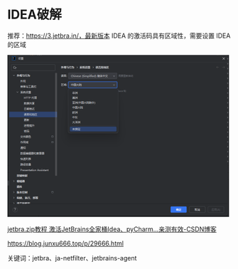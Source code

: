 # IDEA破解

推荐：https://3.jetbra.in/，最新版本 IDEA 的激活码具有区域性，需要设置 IDEA 的区域

<img src="https://raw.githubusercontent.com/GIT-GAZZ/typora-cloud-image/master/image/image-20241015093921224-8fb79b76666f454b6f44e5c8c25fac18.png" style="zoom:50%;" />

[jetbra.zip教程 激活JetBrains全家桶Idea、pyCharm…亲测有效-CSDN博客](https://blog.csdn.net/m0_68633804/article/details/138485159)

https://blog.junxu666.top/p/29666.html

关键词：jetbra、ja-netfilter、jetbrains-agent
